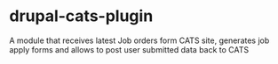 drupal-cats-plugin
==================

A module that receives latest Job orders form CATS site, generates job apply forms and allows to post user submitted data back to CATS